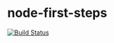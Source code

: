 # node-first-steps

[![Build Status](https://travis-ci.com/My-Kairo/node-first-steps.svg?branch=gh-pages)](https://travis-ci.com/My-Kairo/node-first-steps)
